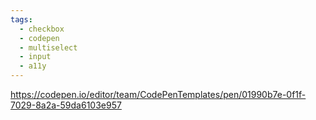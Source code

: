 ```yaml
---
tags:
  - checkbox
  - codepen
  - multiselect
  - input
  - a11y
---
```

https://codepen.io/editor/team/CodePenTemplates/pen/01990b7e-0f1f-7029-8a2a-59da6103e957
